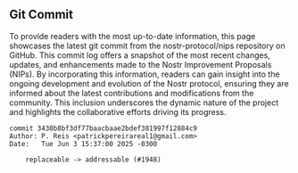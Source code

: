 ## Git Commit
To provide readers with the most up-to-date information, this page showcases the latest git commit from the nostr-protocol/nips repository on GitHub. This commit log offers a snapshot of the most recent changes, updates, and enhancements made to the Nostr Improvement Proposals (NIPs). By incorporating this information, readers can gain insight into the ongoing development and evolution of the Nostr protocol, ensuring they are informed about the latest contributions and modifications from the community. This inclusion underscores the dynamic nature of the project and highlights the collaborative efforts driving its progress.

```shell
commit 3430b8bf3df77baacbaae2bdef381997f12884c9
Author: P. Reis <patrickpereirareal1@gmail.com>
Date:   Tue Jun 3 15:37:00 2025 -0300

    replaceable -> addressable (#1948)
```
